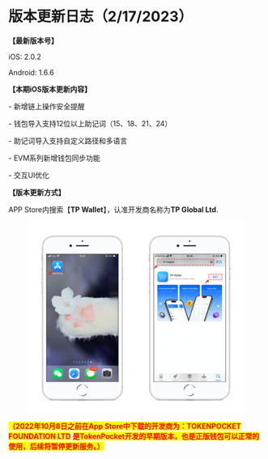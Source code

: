 # 版本更新日志（2/17/2023）

**【最新版本号】**

iOS: 2.0.2

Android: 1.6.6

&#x20;

**【本期iOS版本更新内容】**

\- 新增链上操作安全提醒

\- 钱包导入支持12位以上助记词（15、18、21、24）

\- 助记词导入支持自定义路径和多语言

\- EVM系列新增钱包同步功能

\- 交互UI优化



**【版本更新方式】**&#x20;

APP Store内搜索【**TP Wallet**】，认准开发商名称为**TP Global Ltd**.&#x20;

<figure><img src="../../.gitbook/assets/image (29).png" alt=""><figcaption></figcaption></figure>

<mark style="color:red;">**（2022年10月8日之前在App Store中下载的开发商为：TOKENPOCKET FOUNDATION LTD**</mark> <mark style="color:red;">**是TokenPocket开发的早期版本，也是正版钱包可以正常的使用，后续将暂停更新服务。）**</mark>
